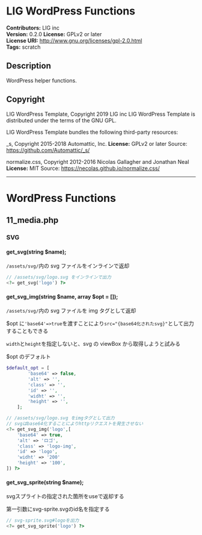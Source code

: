 # LIG WordPress Functions

**Contributors:** LIG inc  
**Version:** 0.2.0
**License:** GPLv2 or later  
**License URI:** http://www.gnu.org/licenses/gpl-2.0.html  
**Tags:** scratch

## Description

WordPress helper functions.

## Copyright

LIG WordPress Template, Copyright 2019 LIG inc
LIG WordPress Template is distributed under the terms of the GNU GPL.

LIG WordPress Template bundles the following third-party resources:

\_s, Copyright 2015-2018 Automattic, Inc.
**License:** GPLv2 or later
Source: https://github.com/Automattic/_s/

normalize.css, Copyright 2012-2016 Nicolas Gallagher and Jonathan Neal
**License:** MIT
Source: https://necolas.github.io/normalize.css/

---

# WordPress Functions

## 11_media.php

### SVG

#### get_svg(string $name);

`/assets/svg/`内の svg ファイルをインラインで返却

```php
// /assets/svg/logo.svg をインラインで出力
<?= get_svg('logo') ?>
```

#### get_svg_img(string $name, array $opt = []);

`/assets/svg/`内の svg ファイルを img タグとして返却

$opt に`'base64'=>true`を渡すことにより`src="{base64化されたsvg}"`として出力することもできる

`width`と`height`を指定しないと、svg の viewBox から取得しようと試みる

$opt のデフォルト

```php
$default_opt = [
        'base64' => false,
        'alt' => '',
        'class' => '',
        'id' => '',
        'widht' => '',
        'height' => '',
    ];
```

```php
// /assets/svg/logo.svg をimgタグとして出力
// svgはbase64化することによりhttpリクエストを発生させない
<?= get_svg_img('logo',[
    'base64' => true,
    'alt' => 'ロゴ',
    'class' => 'logo-img',
    'id' => 'logo',
    'widht' => '200'
    'height' => '100',
]) ?>
```

#### get_svg_sprite(string $name);
svgスプライトの指定された箇所をuseで返却する

第一引数にsvg-sprite.svgのid名を指定する


```php
// svg-sprite.svg#logoを出力
<?= get_svg_sprite('logo') ?>
```